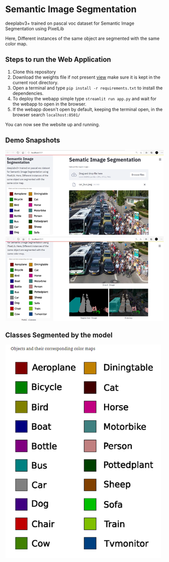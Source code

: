 # Semantic Image Segmentation
deeplabv3+ trained on pascal voc dataset for Semantic Image Segmentation using PixelLib

Here, Different instances of the same object are segmented with the same color map.

## Steps to run the Web Application

1) Clone this repository 
2) Download the weights file if not present [view](https://github.com/ayoolaolafenwa/PixelLib/releases/download/1.1/deeplabv3_xception_tf_dim_ordering_tf_kernels.h5) make sure it is kept in the current root directory.
3) Open a terminal and type 
  `pip install -r requirements.txt` to install the dependencies.
4) To deploy the webapp simple type 
  `streamlit run app.py` and wait for the webapp to open in the browser.
5) If the webapp doesn't open by default, keeping the terminal open, in the browser search
  `localhost:8501/`
 
You can now see the website up and running.


## Demo Snapshots
![demo_1](demo_1.png)
![demo_2](demo_2.png)

## Classes Segmented by the model
![img](xception_model_colormap.png)
